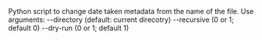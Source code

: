 Python script to change date taken metadata from the name of the file. 
Use arguments:
--directory (default: current direcotry)
--recursive (0 or 1; default 0)
--dry-run (0 or 1; default 1)
